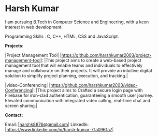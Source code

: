 # Harsh Kumar
 I am pursuing B.Tech in Computer Science and Engineering, with a keen interest in web development.

Programming Skills : C, C++, HTML, CSS and JavaScript.

**Projects:**

|Project Management Tool| |https://github.com/harshkumar2003/project-management-tool|: |This project aims to create a web-based project management tool that will enable teams and individuals to effectively manage                                                                                           and collaborate on their projects. It will provide an intuitive digital solution to simplify project planning, execution, and                                                                                          tracking.|


|video-Conferencing| |https://github.com/harshkumar2003/video-Conferencing|: |This project aims to  Crafted a secure login page with Firebase for iron-clad authentication, guaranteeing a smooth user journey.                                                                                      Elevated communication with integrated video calling, real-time chat and screen sharing.|




**Contact:**

Email:    |harshk8876@gmail.com|
LinkedIn: |https://www.linkedin.com/in/harsh-kumar-71a0961a7|

